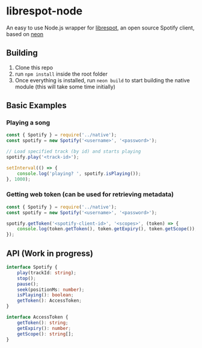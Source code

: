 # librespot-node

An easy to use Node.js wrapper for [librespot](https://github.com/librespot-org/librespot), an open source Spotify client, based on [neon](https://github.com/neon-bindings/neon)

## Building
1. Clone this repo
2. run `npm install` inside the root folder
3. Once everything is installed, run `neon build` to start building the native module (this will take some time initially)

## Basic Examples

### Playing a song
```js
const { Spotify } = require('../native');
const spotify = new Spotify('<username>', '<password>');

// Load specified track (by id) and starts playing
spotify.play('<track-id>');

setInterval(() => {
    console.log('playing? ', spotify.isPlaying());
}, 1000);
```

### Getting web token (can be used for retrieving metadata)
```js
const { Spotify } = require('../native');
const spotify = new Spotify('<username>', '<password>');

spotify.getToken('<spotify-client-id>', '<scopes>', (token) => {
    console.log(token.getToken(), token.getExpiry(), token.getScope());
});
```

## API (Work in progress)

```ts
interface Spotify {
    play(trackId: string);
    stop();
    pause();
    seek(positionMs: number);
    isPlaying(): boolean;
    getToken(): AccessToken;
}

interface AccessToken {
    getToken(): string;
    getExpiry(): number;
    getScope(): string[];
}
```

